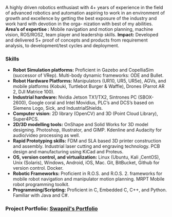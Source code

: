 A highly driven robotics enthusiast with 4+ years of experience in the field of advanced robotics and automation aspiring to work
in an environment of growth and excellence by getting the best exposure of the industry and work hard with devotion in the orga-
nization with best of my abilities. **Area’s of expertise :** Mobile navigation and motion planning, machine vision, ROS/ROS2, team
player and leadership skills. **Impact:** Developed and delivered 5+ proof of concepts and products from requirement analysis, to
development/test cycles and deployment.


### Skills
- **Robot Simulation platforms:** Proficient in Gazebo and CopelliaSim (successor of VRep). Multi-body dynamic frameworks: ODE and Bullet. 
- **Robot Hardware Platforms:** Manipulators (UR10, UR5, UR5e), AGVs, and mobile platforms (Kobuki, Turtlebot Burger & Waffle), Drones (Parrot AR 2, DJI Matrice 100).
- **Industrial hardware:** Nvidia Jetson TX1/TX2, Sintrones PC (SBOX-2600), Google coral and Intel Movidius, PLC’s and DCS’s based on Siemens Logo, Sick, and IndustrialShields.
- **Computer vision:** 2D library (OpenCV) and 3D (Point Cloud Library), Super4PCS. 
- **2D/3D modelling tools:** OnShape and Solid Works for 3D model designing. Photoshop, Illustrator, and GIMP. Kdenline and Audacity for audio/video processing as well.
- **Rapid Prototyping skills:** FDM and SLA based 3D printer construction and assembly. Industrial laser cutting and engraving technology. PCB design and manufacturing using KiCad and Proteus.
- **OS, version control, and virtualization:** Linux (Ubuntu, Kali ,CentOS), Unix (Solaris), Windows, Android, iOS, Mac. Git, BitBucket, Github for version control. Docker.
- **Robotic Frameworks:** Proficient in R.O.S. and R.O.S. 2. frameworks for mobile robot navigation and manipulator motion planning. MRPT Mobile robot programming toolkit.
- **Programming/Scripting:** Proficient in C, Embedded C, C++, and Python. Familiar with Java and C#.

### Project Portfolio: [Swapnil's Portfolio](https://github.com/scifiswapnil/scifiswapnil/files/8918006/Swapnil.s.Portfolio.pdf)
